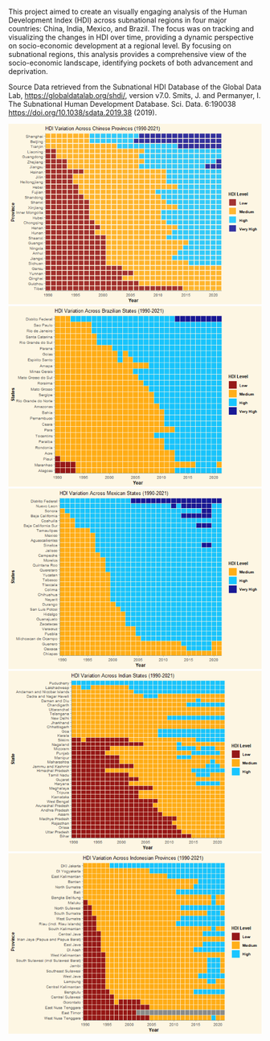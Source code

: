 This project aimed to create an visually engaging analysis of the Human
Development Index (HDI) across subnational regions in four major
countries: China, India, Mexico, and Brazil. The focus was on tracking
and visualizing the changes in HDI over time, providing a dynamic
perspective on socio-economic development at a regional level. By
focusing on subnational regions, this analysis provides a comprehensive
view of the socio-economic landscape, identifying pockets of both
advancement and deprivation.

Source Data retrieved from the Subnational HDI Database of the Global
Data Lab, <https://globaldatalab.org/shdi/>, version v7.0. Smits, J. and
Permanyer, I. The Subnational Human Development Database. Sci. Data.
6:190038 <https://doi.org/10.1038/sdata.2019.38> (2019).

![](README_files/figure-markdown_strict/test-1.png)![](README_files/figure-markdown_strict/test-2.png)![](README_files/figure-markdown_strict/test-3.png)![](README_files/figure-markdown_strict/test-4.png)![](README_files/figure-markdown_strict/test-5.png)
